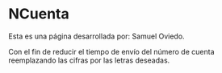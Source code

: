# NCuenta
Esta es una página desarrollada por:
Samuel Oviedo.

Con el fin de reducir el tiempo de envío del número de cuenta 
reemplazando las cifras por las letras deseadas.

